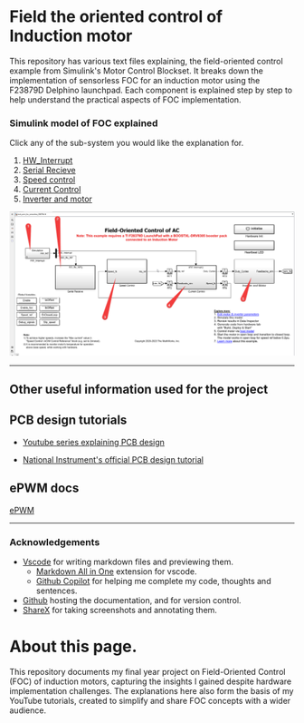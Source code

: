 # Field the oriented control of Induction motor

This repository has various text files explaining, the field-oriented control example from Simulink's Motor Control Blockset. It breaks down the implementation of sensorless FOC for an induction motor using the F23879D Delphino launchpad. Each component is explained step by step to help understand the practical aspects of FOC implementation.


### Simulink model of FOC explained

Click any of the sub-system you would like the explanation for.
  
1. [HW_Interrupt](./Writings/HW_Interrupt.md)
2. [Serial Recieve](./Writings/Serial_Receive.md)
3. [Speed control](./Writings/Speed_control.md)
4. [Current Control](./Writings/Current_control.md)
5. [Inverter and motor](./Writings/InverterMotor.md)


![alt text](./images/image-6.png)

---

## Other useful information used for the project

## PCB design tutorials

- [Youtube series explaining PCB design](https://www.youtube.com/watch?v=DtPCK3qGakM&list=PLVg5xjDHQldd2SjGsXRB4atrrWZ9rLCe_)

- [National Instrument's official PCB design tutorial](https://knowledge.ni.com/KnowledgeArticleDetails?id=kA03q000000YH7MCAW&l=en-IN)


## ePWM docs

[ePWM](./Writings/ePWM.md)



---

### Acknowledgements

- [Vscode](https://code.visualstudio.com/) for writing markdown files and previewing them.
  - [Markdown All in One](https://marketplace.visualstudio.com/items?itemName=yzhang.markdown-all-in-one) extension for vscode.
  - [Github Copilot](https://copilot.github.com/) for helping me complete my code, thoughts and sentences.
- [Github](https://github.com)  hosting the documentation, and for version control.
- [ShareX](https://getsharex.com/) for taking screenshots and annotating them.

# About this page.

This repository documents my final year project on Field-Oriented Control (FOC) of induction motors, capturing the insights I gained despite hardware implementation challenges. The explanations here also form the basis of my YouTube tutorials, created to simplify and share FOC concepts with a wider audience.
